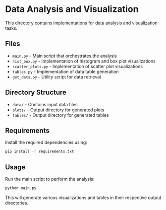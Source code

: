 # Data Analysis and Visualization

This directory contains implementations for data analysis and visualization tasks.

## Files

- `main.py` - Main script that orchestrates the analysis
- `hist_box.py` - Implementation of histogram and box plot visualizations
- `scatter_plots.py` - Implementation of scatter plot visualizations
- `tables.py` - Implementation of data table generation
- `get_data.py` - Utility script for data retrieval

## Directory Structure

- `data/` - Contains input data files
- `plots/` - Output directory for generated plots
- `tables/` - Output directory for generated tables

## Requirements

Install the required dependencies using:
```bash
pip install -r requirements.txt
```

## Usage

Run the main script to perform the analysis:
```bash
python main.py
```

This will generate various visualizations and tables in their respective output directories. 